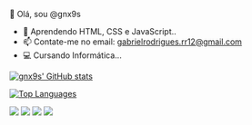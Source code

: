 👋 Olá, sou @gnx9s

- 📝 Aprendendo HTML, CSS e JavaScript..
- 📫 Contate-me no email: gabrielrodrigues.rr12@gmail.com
- 💻 Cursando Informática...

[![gnx9s' GitHub stats](https://github-readme-stats.vercel.app/api?username=gnx9s&show_icons=true&theme=dark)](https://github.com/gnx9s/github-readme-stats)

[![Top Languages](https://github-readme-stats.vercel.app/api/top-langs/?username=gnx9s&theme=dark)](https://github.com/gnx9s/github-readme-stats)

<div> 
  <a href="https://www.youtube.com/channel/UCutpKcMQlC6Gjm_A4YTGhVA" target="_blank"><img src="https://img.shields.io/badge/YouTube-FF0000?style=for-the-badge&logo=youtube&logoColor=white" target="_blank"></a>
  <a href="https://instagram.com/gnx9s" target="_blank"><img src="https://img.shields.io/badge/-Instagram-%23E4405F?style=for-the-badge&logo=instagram&logoColor=white" target="_blank"></a>
 	<a href="https://www.twitch.tv/m0rgwrld" target="_blank"><img src="https://img.shields.io/badge/Twitch-9146FF?style=for-the-badge&logo=twitch&logoColor=white" target="_blank"></a>
  <a href = "mailto:gabrielrodrigues.rr12@gmail.com"><img src="https://img.shields.io/badge/-Gmail-%23333?style=for-the-badge&logo=gmail&logoColor=white" target="_blank"></a>
</div>

